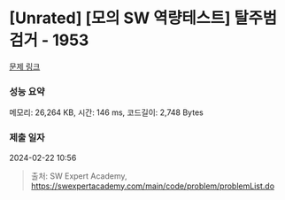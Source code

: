 # [Unrated] [모의 SW 역량테스트] 탈주범 검거 - 1953 

[문제 링크](https://swexpertacademy.com/main/code/problem/problemDetail.do?contestProbId=AV5PpLlKAQ4DFAUq) 

### 성능 요약

메모리: 26,264 KB, 시간: 146 ms, 코드길이: 2,748 Bytes

### 제출 일자

2024-02-22 10:56



> 출처: SW Expert Academy, https://swexpertacademy.com/main/code/problem/problemList.do